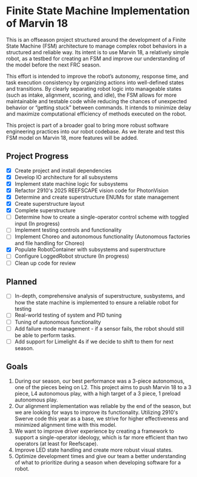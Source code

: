 # Finite State Machine Implementation of Marvin 18
This is an offseason project structured around the development of a Finite State Machine (FSM) architecture to manage complex robot behaviors in a structured and reliable way. Its intent is to use Marvin 18, a relatively simple robot, as a testbed for creating an FSM and improve our understanding of the model before the next FRC season.

This effort is intended to improve the robot’s autonomy, response time, and task execution consistency by organizing actions into well-defined states and transitions. By clearly separating robot logic into manageable states (such as intake, alignment, scoring, and idle), the FSM allows for more maintainable and testable code while reducing the chances of unexpected behavior or “getting stuck” between commands. It intends to minimize delay and maximize computational efficiency of methods executed on the robot.

This project is part of a broader goal to bring more robust software engineering practices into our robot codebase. As we iterate and test this FSM model on Marvin 18, more features will be added.

## Project Progress
- [X] Create project and install dependencies
- [X] Develop IO architecture for all subsystems
- [X] Implement state machine logic for subsystems
- [X] Refactor 2910's 2025 REEFSCAPE vision code for PhotonVision
- [X] Determine and create superstructure ENUMs for state management
- [X] Create superstructure layout
- [X] Complete superstructure
- [ ] Determine how to create a single-operator control scheme with toggled input (In progress)
- [ ] Implement testing controls and functionality
- [ ] Implement Choreo and autonomous functionality (Autonomous factories and file handling for Choreo)
- [X] Populate RobotContainer with subsystems and superstructure
- [ ] Configure LoggedRobot structure (In progress)
- [ ] Clean up code for review

## Planned
- [ ] In-depth, comprehensive analysis of superstructure, susbystems, and how the state machine is implemented to ensure a reliable robot for testing
- [ ] Real-world testing of system and PID tuning 
- [ ] Tuning of autonomous functionality
- [ ] Add failure mode management - if a sensor fails, the robot should still be able to perform tasks.
- [ ] Add support for Limelight 4s if we decide to shift to them for next season.

## Goals
1. During our season, our best performance was a 3-piece autonomous, one of the pieces being on L2. This project aims to push Marvin 18 to a 3 piece, L4 autonomous play, with a high target of a 3 piece, 1 preload autonomous play.
2. Our alignment implementation was reliable by the end of the season, but we are looking for ways to improve its functionality. Utilizing 2910's Swerve code this year as a base, we strive for higher effectiveness and minimized alignment time with this model.
3. We want to improve driver experience by creating a framework to support a single-operator ideology, which is far more efficient than two operators (at least for Reefscape).
4. Improve LED state handling and create more robust visual states.
5. Optimize development times and give our team a better understanding of what to prioritize during a season when developing software for a robot.


